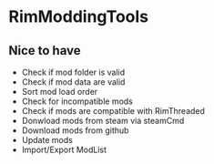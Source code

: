 # RimModdingTools

## Nice to have
- Check if mod folder is valid
- Check if mod data are valid
- Sort mod load order
- Check for incompatible mods
- Check if mods are compatible with RimThreaded
- Donwload mods from steam via steamCmd
- Download mods from github
- Update mods
- Import/Export ModList
